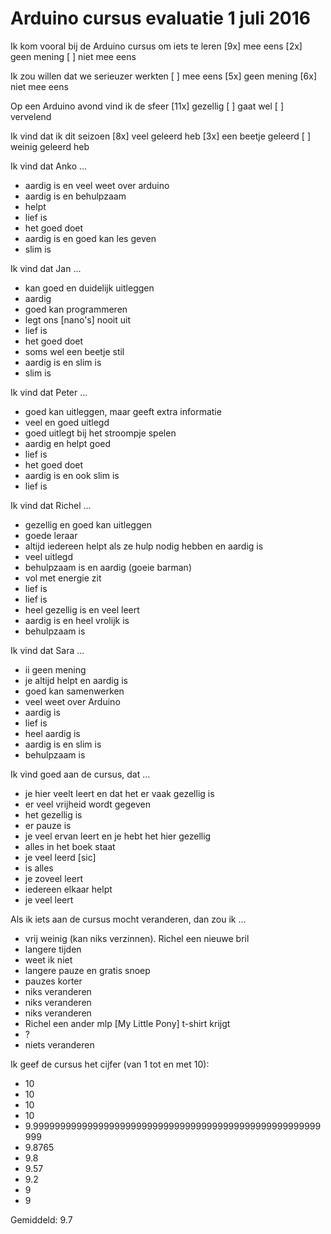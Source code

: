# Arduino cursus evaluatie 1 juli 2016

Ik kom vooral bij de Arduino cursus om iets te leren 
[9x] mee eens
[2x] geen mening
[ ] niet mee eens

Ik zou willen dat we serieuzer werkten 
[ ] mee eens
[5x] geen mening
[6x] niet mee eens

Op een Arduino avond vind ik de sfeer
[11x] gezellig
[ ] gaat wel
[ ] vervelend

Ik vind dat ik dit seizoen
[8x] veel geleerd heb
[3x] een beetje geleerd
[ ] weinig geleerd heb

Ik vind dat Anko ...
 * aardig is en veel weet over arduino
 * aardig is en behulpzaam
 * helpt
 * lief is
 * het goed doet
 * aardig is en goed kan les geven
 * slim is

Ik vind dat Jan ...
 * kan goed en duidelijk uitleggen
 * aardig
 * goed kan programmeren
 * legt ons [nano's] nooit uit
 * lief is
 * het goed doet
 * soms wel een beetje stil
 * aardig is en slim is
 * slim is

Ik vind dat Peter ...
 * goed kan uitleggen, maar geeft extra informatie
 * veel en goed uitlegd
 * goed uitlegt bij het stroompje spelen
 * aardig en helpt goed
 * lief is
 * het goed doet
 * aardig is en ook slim is
 * lief is

Ik vind dat Richel ...
 * gezellig en goed kan uitleggen
 * goede leraar
 * altijd iedereen helpt als ze hulp nodig hebben en aardig is
 * veel uitlegd
 * behulpzaam is en aardig (goeie barman)
 * vol met energie zit
 * lief is
 * lief is
 * heel gezellig is en veel leert
 * aardig is en heel vrolijk is
 * behulpzaam is

Ik vind dat Sara ...
 * ii geen mening
 * je altijd helpt en aardig is
 * goed kan samenwerken
 * veel weet over Arduino
 * aardig is
 * lief is
 * heel aardig is
 * aardig is en slim is
 * behulpzaam is

Ik vind goed aan de cursus, dat ...
 * je hier veelt leert en dat het er vaak gezellig is
 * er veel vrijheid wordt gegeven
 * het gezellig is
 * er pauze is
 * je veel ervan leert en je hebt het hier gezellig
 * alles in het boek staat
 * je veel leerd [sic]
 * is alles
 * je zoveel leert
 * iedereen elkaar helpt
 * je veel leert

Als ik iets aan de cursus mocht veranderen, dan zou ik ...
 * vrij weinig (kan niks verzinnen). Richel een nieuwe bril
 * langere tijden
 * weet ik niet
 * langere pauze en gratis snoep
 * pauzes korter
 * niks veranderen
 * niks veranderen
 * niks veranderen
 * Richel een ander mlp [My Little Pony] t-shirt krijgt 
 * ?
 * niets veranderen

Ik geef de cursus het cijfer (van 1 tot en met 10):
 * 10
 * 10
 * 10
 * 10
 * 9.99999999999999999999999999999999999999999999999999999999
 * 9.8765
 * 9.8
 * 9.57
 * 9.2
 * 9
 * 9

Gemiddeld: 9.7
